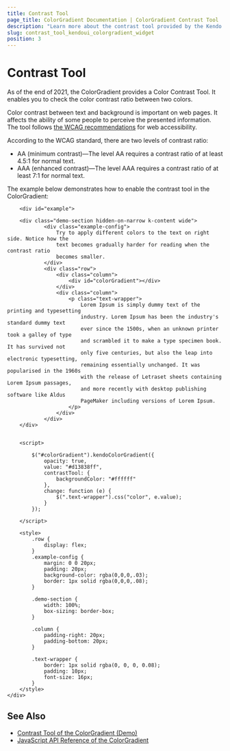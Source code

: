 ```yaml
---
title: Contrast Tool
page_title: ColorGradient Documentation | ColorGradient Contrast Tool
description: "Learn more about the contrast tool provided by the Kendo UI for jQuery ColorGradient."
slug: contrast_tool_kendoui_colorgradient_widget
position: 3
---
```


# Contrast Tool

As of the end of 2021, the ColorGradient provides a Color Contrast Tool. It enables you to check the color contrast ratio between two colors.

Color contrast between text and background is important on web pages. It affects the ability of some people to perceive the presented information. The tool follows [the WCAG recommendations](/editors/colorgradient/accessibility/overview#wcag-21) for web accessibility.

According to the WCAG standard, there are two levels of contrast ratio:
 * AA (minimum contrast)—The level AA requires a contrast ratio of at least 4.5:1 for normal text.
 * AAA (enhanced contrast)—The level AAA requires a contrast ratio of at least 7:1 for normal text.

The example below demonstrates how to enable the contrast tool in the ColorGradient:

```dojo
    <div id="example">

    <div class="demo-section hidden-on-narrow k-content wide">
            <div class="example-config">
                Try to apply different colors to the text on right side. Notice how the
                text becomes gradually harder for reading when the contrast ratio
                becomes smaller.
            </div>
            <div class="row">
                <div class="column">
                    <div id="colorGradient"></div>
                </div>
                <div class="column">
                    <p class="text-wrapper">
                        Lorem Ipsum is simply dummy text of the printing and typesetting
                        industry. Lorem Ipsum has been the industry's standard dummy text
                        ever since the 1500s, when an unknown printer took a galley of type
                        and scrambled it to make a type specimen book. It has survived not
                        only five centuries, but also the leap into electronic typesetting,
                        remaining essentially unchanged. It was popularised in the 1960s
                        with the release of Letraset sheets containing Lorem Ipsum passages,
                        and more recently with desktop publishing software like Aldus
                        PageMaker including versions of Lorem Ipsum.
                    </p>
                </div>
            </div>
    </div>


    <script>

        $("#colorGradient").kendoColorGradient({
            opacity: true,
            value: "#d13838ff",
            contrastTool: {
                backgroundColor: "#ffffff"
            },
            change: function (e) {
                $(".text-wrapper").css("color", e.value);
            }
        });

    </script>

    <style>
        .row {
            display: flex;         
        }
        .example-config {
            margin: 0 0 20px;
            padding: 20px;
            background-color: rgba(0,0,0,.03);
            border: 1px solid rgba(0,0,0,.08);
        }

        .demo-section {
            width: 100%;
            box-sizing: border-box;
        }

        .column {
            padding-right: 20px;
            padding-bottom: 20px;
        }

        .text-wrapper {
            border: 1px solid rgba(0, 0, 0, 0.08);
            padding: 10px;
            font-size: 16px;
        }
    </style>
</div>
```

## See Also

* [Contrast Tool of the ColorGradient (Demo)](https://demos.telerik.com/kendo-ui/colorgradient/contrast-tool)
* [JavaScript API Reference of the ColorGradient](/api/javascript/ui/colorgradient)
